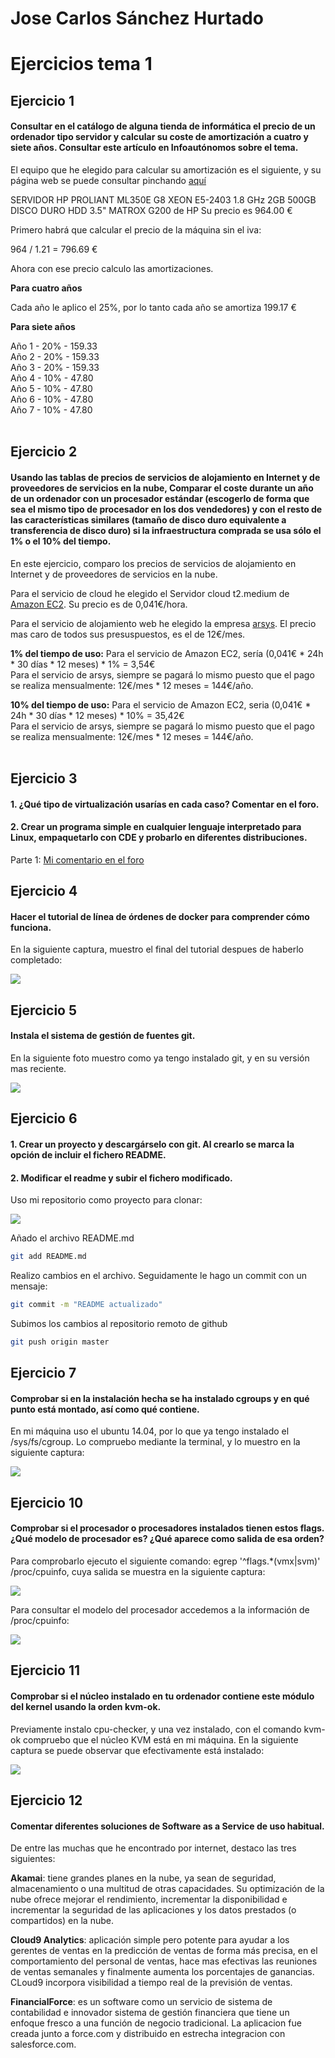 # Jose Carlos Sánchez Hurtado

# Ejercicios tema 1

## Ejercicio 1

#### Consultar en el catálogo de alguna tienda de informática el precio de un ordenador tipo servidor y calcular su coste de amortización a cuatro y siete años. Consultar este artículo en Infoautónomos sobre el tema. 

El equipo que he elegido para calcular su amortización es el siguiente, y su página web se puede consultar pinchando <a href=http://www.dynos.es/servidor-hp-proliant-ml350e-g8-xeon-e5-2403-1.8-ghz-2gb-500gb-disco-duro-hdd-3.5-matrox-g200-887111422361__470065-695.html:>aquí</a>

SERVIDOR HP PROLIANT ML350E G8 XEON E5-2403 1.8 GHz 2GB 500GB DISCO DURO HDD 3.5" MATROX G200 de HP
Su precio es 964.00 €

Primero habrá que calcular el precio de la máquina sin el iva:

964 / 1.21 = 796.69 €

Ahora con ese precio calculo las amortizaciones.

**Para cuatro años**

Cada año le aplico el 25%, por lo tanto cada año se amortiza 199.17 €

**Para siete años**

Año 1 - 20% - 159.33<br>
Año 2 - 20% - 159.33<br>
Año 3 - 20% - 159.33<br>
Año 4 - 10% - 47.80<br>
Año 5 - 10% - 47.80<br>
Año 6 - 10% - 47.80<br>
Año 7 - 10% - 47.80<br><br>


## Ejercicio 2

#### Usando las tablas de precios de servicios de alojamiento en Internet y de proveedores de servicios en la nube, Comparar el coste durante un año de un ordenador con un procesador estándar (escogerlo de forma que sea el mismo tipo de procesador en los dos vendedores) y con el resto de las características similares (tamaño de disco duro equivalente a transferencia de disco duro) si la infraestructura comprada se usa sólo el 1% o el 10% del tiempo.

En este ejercicio, comparo los precios de servicios de alojamiento en Internet y de proveedores de servicios en la nube.

Para el servicio de cloud he elegido el Servidor cloud t2.medium de [Amazon EC2](http://aws.amazon.com/es/ec2/pricing/). Su precio es de 0,041€/hora.

Para el servicio de alojamiento web he elegido la empresa [arsys](http://www.arsys.es/hosting?gclid=CIaA-tz5rsECFQgXwwodo30AOw). El precio mas caro de todos sus presuspuestos, es el de 12€/mes.


**1% del tiempo de uso:**
Para el servicio de Amazon EC2, sería (0,041€ * 24h * 30 días * 12 meses) * 1% = 3,54€<br>
Para el servicio de arsys, siempre se pagará lo mismo puesto que el pago se realiza mensualmente: 12€/mes * 12 meses = 144€/año.<br>


**10% del tiempo de uso:**
Para el servicio de Amazon EC2, seria (0,041€ * 24h * 30 días * 12 meses) * 10% = 35,42€ <br>
Para el servicio de arsys, siempre se pagará lo mismo puesto que el pago se realiza mensualmente: 12€/mes * 12 meses = 144€/año.<br><br>


## Ejercicio 3

#### 1. ¿Qué tipo de virtualización usarías en cada caso? Comentar en el foro.

#### 2. Crear un programa simple en cualquier lenguaje interpretado para Linux, empaquetarlo con CDE y probarlo en diferentes distribuciones.

Parte 1: [Mi comentario en el foro](https://github.com/JJ/GII-2014/issues/71#issuecomment-59239961)


## Ejercicio 4

#### Hacer el tutorial de línea de órdenes de docker para comprender cómo funciona.

En la siguiente captura, muestro el final del tutorial despues de haberlo completado:

![](http://fotos.subefotos.com/0029a057e1f60509746b245257751ff9o.png)


## Ejercicio 5

#### Instala el sistema de gestión de fuentes git.

En la siguiente foto muestro como ya tengo instalado git, y en su versión mas reciente.

![](http://fotos.subefotos.com/af847187f58a79b87f61633d42991fcao.png)


## Ejercicio 6

#### 1. Crear un proyecto y descargárselo con git. Al crearlo se marca la opción de incluir el fichero README.

#### 2. Modificar el readme y subir el fichero modificado.

Uso mi repositorio como proyecto para clonar:

![](http://fotos.subefotos.com/3984f4f7823df7bdb04e66b429f185e1o.png)

Añado el archivo README.md
```sh
git add README.md 
```

Realizo cambios en el archivo. Seguidamente le hago un commit con un mensaje:
```sh
git commit -m "README actualizado"
```

Subimos los cambios al repositorio remoto de github
```sh
git push origin master
```

## Ejercicio 7

#### Comprobar si en la instalación hecha se ha instalado cgroups y en qué punto está montado, así como qué contiene. 

En mi máquina uso el ubuntu 14.04, por lo que ya tengo instalado el /sys/fs/cgroup. Lo compruebo mediante la terminal, y lo muestro en la siguiente captura:

![](http://fotos.subefotos.com/15000e15c18fced226b4251fea6a6cd7o.png)


## Ejercicio 10

#### Comprobar si el procesador o procesadores instalados tienen estos flags. ¿Qué modelo de procesador es? ¿Qué aparece como salida de esa orden?

Para comprobarlo ejecuto el siguiente comando:
egrep '^flags.*(vmx|svm)' /proc/cpuinfo, cuya salida se muestra en la siguiente captura:

![](http://fotos.subefotos.com/8b68f45c82ade1dc0057fb70d3a6a679o.png)

Para consultar el modelo del procesador accedemos a la información de /proc/cpuinfo:

![](http://fotos.subefotos.com/00c4d661a26fe4de3e89147946e6e941o.png)


## Ejercicio 11

#### Comprobar si el núcleo instalado en tu ordenador contiene este módulo del kernel usando la orden kvm-ok.

Previamente instalo cpu-checker, y una vez instalado, con el comando kvm-ok compruebo que el núcleo KVM está en mi máquina. En la siguiente captura se puede observar que efectivamente está instalado:

![](http://fotos.subefotos.com/4998074add857be744e96e033c769477o.png)


## Ejercicio 12

#### Comentar diferentes soluciones de Software as a Service de uso habitual.

De entre las muchas que he encontrado por internet, destaco las tres siguientes:

**Akamai**: tiene grandes planes en la nube, ya sean de seguridad, almacenamiento o una multitud de otras capacidades. Su optimización de la nube ofrece mejorar el rendimiento, incrementar la disponibilidad e incrementar la seguridad de las aplicaciones y los datos prestados (o compartidos) en la nube.

**Cloud9 Analytics**: aplicación simple pero potente para ayudar a los gerentes de ventas en la predicción de ventas de forma más precisa, en el comportamiento del personal de ventas, hace mas efectivas las reuniones de ventas semanales y finalmente aumenta los porcentajes de ganancias. CLoud9 incorpora visibilidad a tiempo real de  la previsión de ventas.

**FinancialForce**: es un software como un servicio de sistema de contabilidad e innovador sistema de gestión financiera que tiene un enfoque fresco a una función de negocio tradicional. La aplicacion fue creada junto a force.com y distribuido en estrecha integracion con salesforce.com.

